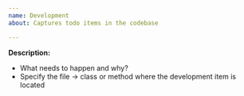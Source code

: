 ```yaml
---
name: Development
about: Captures todo items in the codebase

---
```


**Description:**
- What needs to happen and why?
- Specify the file -> class or method where the development item is located
